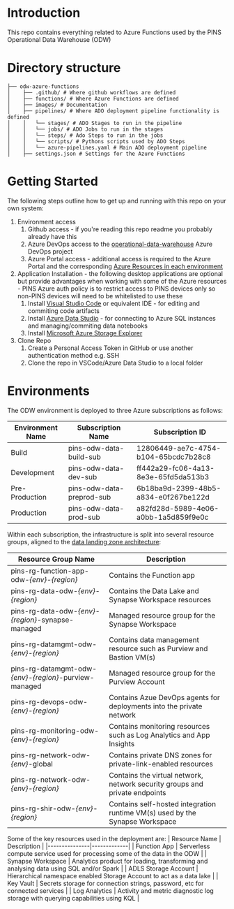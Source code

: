 # Introduction
This repo contains everything related to Azure Functions used by the PINS Operational Data Warehouse (ODW)

# Directory structure
```
├── odw-azure-functions
│    ├── .github/ # Where github workflows are defined
│    ├── functions/ # Where Azure Functions are defined
│    ├── images/ # Documentation
│    ├── pipelines/ # Where ADO deployment pipeline functionality is defined
│    │   └── stages/ # ADO Stages to run in the pipeline
│    │   └── jobs/ # ADO Jobs to run in the stages
│    │   └── steps/ # Ado Steps to run in the jobs
│    │   └── scripts/ # Pythons scripts used by ADO Steps
│    │   └── azure-pipelines.yaml # Main ADO deployment pipeline
│    ├── settings.json # Settings for the Azure Functions
```

# Getting Started
The following steps outline how to get up and running with this repo on your own system:
1.  Environment access
    1.  Github access - if you're reading this repo readme you probably already have this
    2.  Azure DevOps access to the [operational-data-warehouse](https://dev.azure.com/planninginspectorate/operational-data-warehouse) Azure DevOps project
    3.  Azure Portal access - additional access is required to the Azure Portal and the corresponding [Azure Resources in each environment](#environments)
2.  Application Installation - the following desktop applications are optional but provide advantages when working with some of the Azure resources - PINS Azure auth policy is to restrict access to PINS devices only so non-PINS devices will need to be whitelisted to use these
      1. Install [Visual Studio Code](https://code.visualstudio.com/) or equivalent IDE - for editing and commiting code artifacts
      2. Install [Azure Data Studio](https://docs.microsoft.com/en-us/sql/azure-data-studio) - for connecting to Azure SQL instances and managing/commiting data notebooks
      3. Install [Microsoft Azure Storage Explorer](https://azure.microsoft.com/en-us/features/storage-explorer/)
3.  Clone Repo
    1. Create a Personal Access Token in GitHub or use another authentication method e.g. SSH
    2. Clone the repo in VSCode/Azure Data Studio to a local folder

# Environments
The ODW environment is deployed to three Azure subscriptions as follows:

| Environment Name | Subscription Name | Subscription ID |
|------------------|-------------------|-----------------|
| Build | pins-odw-data-build-sub | 12806449-ae7c-4754-b104-65bcdc7b28c8 |
| Development | pins-odw-data-dev-sub | ff442a29-fc06-4a13-8e3e-65fd5da513b3 |
| Pre-Production | pins-odw-data-preprod-sub | 6b18ba9d-2399-48b5-a834-e0f267be122d |
| Production | pins-odw-data-prod-sub | a82fd28d-5989-4e06-a0bb-1a5d859f9e0c |

Within each subscription, the infrastructure is split into several resource groups, aligned to the [data landing zone architecture](https://learn.microsoft.com/en-us/azure/cloud-adoption-framework/scenarios/cloud-scale-analytics/architectures/data-landing-zone#data-landing-zone-architecture):

| Resource Group Name | Description |
|---------------------|---------|
| pins-rg-function-app-odw-_{env}_-_{region}_ | Contains the Function app |
| pins-rg-data-odw-_{env}_-_{region}_ | Contains the Data Lake and Synapse Workspace resources |
| pins-rg-data-odw-_{env}_-_{region}_-synapse-managed | Managed resource group for the Synapse Workspace |
| pins-rg-datamgmt-odw-_{env}_-_{region}_ | Contains data management resource such as Purview and Bastion VM(s) |
| pins-rg-datamgmt-odw-_{env}_-_{region}_-purview-managed | Managed resource group for the Purview Account |
| pins-rg-devops-odw-_{env}_-_{region}_ | Contains Azue DevOps agents for deployments into the private network |
| pins-rg-monitoring-odw-_{env}_-_{region}_ | Contains monitoring resources such as Log Analytics and App Insights |
| pins-rg-network-odw-_{env}_-global | Contains private DNS zones for private-link-enabled resources |
| pins-rg-network-odw-_{env}_-_{region}_ | Contains the virtual network, network security groups and private endpoints |
| pins-rg-shir-odw-_{env}_-_{region}_ | Contains self-hosted integration runtime VM(s) used by the Synapse Workspace |

Some of the key resources used in the deployment are:
| Resource Name | Description |
|---------------|-------------|
| Function App | Serverless compute service used for processing some of the data in the ODW |
| Synapse Workspace | Analytics product for loading, transforming and analysing data using SQL and/or Spark |
| ADLS Storage Account | Hierarchical namespace enabled Storage Account to act as a data lake |
| Key Vault | Secrets storage for connection strings, password, etc for connected services |
| Log Analytics | Activity and metric diagnostic log storage with querying capabilities using KQL |